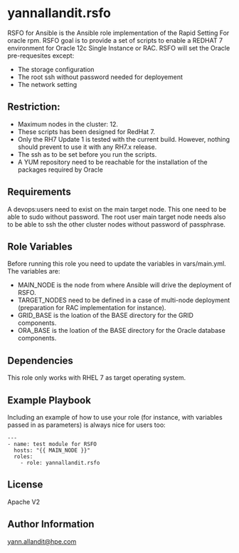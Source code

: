 yannallandit.rsfo
=================

RSFO for Ansible is the Ansible role implementation of the Rapid Setting For oracle rpm.
RSFO goal is to provide a set of scripts to enable a REDHAT 7 environment for Oracle 12c Single Instance or RAC.
RSFO will set the Oracle pre-requesites except:
- The storage configuration
- The root ssh without password needed for deployement
- The network setting

Restriction:
------------

- Maximum nodes in the cluster: 12.
- These scripts has been designed for RedHat 7.
- Only the RH7 Update 1 is tested with the current build. However, nothing should prevent to use it with any RH7.x release.
- The ssh as to be set before you run the scripts.
- A YUM repository need to be reachable for the installation of the packages required by Oracle



Requirements
------------

A devops:users need to exist on the main target node. This one need to be able to sudo without password.
The root user main target node needs also to be able to ssh the other cluster nodes without password of passphrase.

Role Variables
--------------

Before running this role you need to update the variables in vars/main.yml.
The variables are:
- MAIN_NODE is the node from where Ansible will drive the deployment of RSFO.
- TARGET_NODES need to be defined in a case of multi-node deployment (preparation for RAC implementation for instance).
- GRID_BASE is the loation of the BASE directory for the GRID components.
- ORA_BASE is the loation of the BASE directory for the Oracle database components.

Dependencies
------------

This role only works with RHEL 7 as target operating system.

Example Playbook
----------------

Including an example of how to use your role (for instance, with variables passed in as parameters) is always nice for users too:

   `---`  
   `- name: test module for RSFO`  
   `  hosts: "{{ MAIN_NODE }}"`  
   `  roles:`  
   `    - role: yannallandit.rsfo`  

License
-------

Apache V2

Author Information
------------------

yann.allandit@hpe.com
